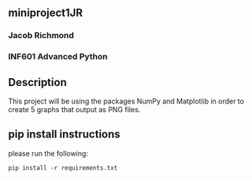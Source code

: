 ## miniproject1JR
### Jacob Richmond
### INF601 Advanced Python 

## Description
This project will be using the packages NumPy and Matplotlib in order to create 5 graphs that output as PNG files.
## pip install instructions
please run the following:
```
pip install -r requirements.txt
```
